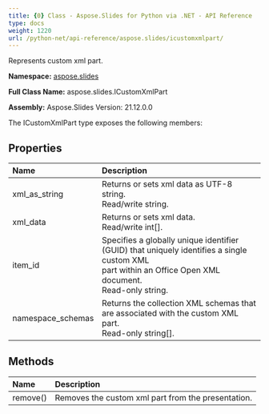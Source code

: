 ```yaml
---
title: {0} Class - Aspose.Slides for Python via .NET - API Reference
type: docs
weight: 1220
url: /python-net/api-reference/aspose.slides/icustomxmlpart/
---
```


Represents custom xml part.

**Namespace:** [aspose.slides](/python-net/api-reference/aspose.slides/)

**Full Class Name:** aspose.slides.ICustomXmlPart

**Assembly:**  Aspose.Slides Version: 21.12.0.0

The ICustomXmlPart type exposes the following members:
## **Properties**
|**Name**|**Description**|
| :- | :- |
|xml_as_string|Returns or sets xml data as UTF-8 string.<br/>            Read/write string.|
|xml_data|Returns or sets xml data.<br/>            Read/write int[].|
|item_id|Specifies a globally unique identifier (GUID) that uniquely identifies a single custom XML <br/>            part within an Office Open XML document.<br/>            Read-only string.|
|namespace_schemas|Returns the collection XML schemas that are associated with the custom XML part.<br/>            Read-only string[].|
## **Methods**
|**Name**|**Description**|
| :- | :- |
|remove()|Removes the custom xml part from the presentation.|
